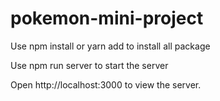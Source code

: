 # pokemon-mini-project

Use
npm install or yarn add
to install all package

Use
npm run server
to start the server

Open http://localhost:3000 to view the server.
